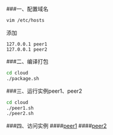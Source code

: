 ###一、配置域名
```bash
vim /etc/hosts
```
添加
```hosts
127.0.0.1 peer1
127.0.0.1 peer2
```
###二、编译打包
```bash
cd cloud
./package.sh
```
###三、运行实例peer1、peer2
```bash
cd cloud
./peer1.sh
./peer2.sh
```
###四、访问实例
####[peer1](http://localhost:8081)
####[peer2](http://localhost:8082)